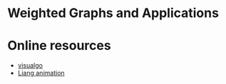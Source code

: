 # Weighted Graphs and Applications





# Online resources
- [visualgo](https://visualgo.net/)
- [Liang animation](https://liveexample.pearsoncmg.com/liang/animation/animation.html)